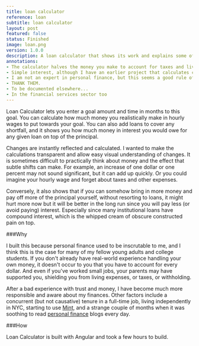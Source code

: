 ```yaml
---
title: loan calculator
reference: loan
subtitle: loan calculator
layout: post
featured: false
status: Finished
image: loan.png
version: 1.0.0
description: A loan calculator that shows its work and explains some of the magic behind money.
annotations:
- The calculator halves the money you make to account for taxes and living expenses.
- Simple interest, although I have an earlier project that calculates compound interest
- I am not an expert in personal finance, but this seems a good rule of thumb. You may want to factor in liquidity and interest rates in making this decision. Consult your certifed business professional &#35;bidness
- THANK THEM.
- To be documented elsewhere...
- In the financial services sector too
---
```

Loan Calculator lets you enter a goal amount and time in months to this goal. You can calculate how much money you realistically<sup></sup> make in hourly wages to put towards your goal. You can also add loans to cover any shortfall, and it shows you how much money in interest<sup></sup> you would owe for any given loan on top of the principal.

Changes are instantly reflected and calculated. I wanted to make the calculations transparent and allow easy visual understanding of changes. It is sometimes difficult to practically think about money and the effect that subtle shifts can make. For example, an increase of one dollar or one percent may not sound significant, but it can add up quickly. Or you could imagine your hourly wage and forget about taxes and other expenses.

Conversely, it also shows that if you can somehow bring in more money and pay off more of the principal yourself, without resorting to loans, it might hurt more now but it will be better in the long run since you will pay less (or avoid paying) interest.<sup></sup> Especially since many institutional loans have compound interest, which is the whipped cream of obscure constructed pain on top. 

###Why

I built this because personal finance used to be inscrutable to me, and I think this is the case for many of my fellow young adults and college students. If you don't already have real-world experience handling your own money, it doesn't occur to you that you have to account for every dollar. And even if you've worked small jobs, your parents may have supported you, shielding you from living expenses, or taxes, or withholding.<sup></sup> 

After a bad experience with trust and money,<sup></sup> I have become much more responsible and aware about my finances. Other factors include a concurrent (but not causative) tenure in a full-time job,<sup></sup> living independently in NYC, starting to use [Mint](http://mint.com), and a strange couple of months when it was soothing to read [personal finance](http://thebillfold.com) blogs every day.

###How

Loan Calculator is built with Angular and took a few hours to build.